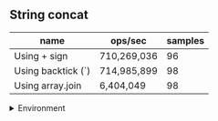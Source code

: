 ## String concat

|name|ops/sec|samples|
|-|-|-|
|Using + sign|710,269,036|96|
|Using backtick (`)|714,985,899|98|
|Using array.join|6,404,049|98|


<details>
<summary>Environment</summary>

* __Machine:__ linux x64 | 2 vCPUs | 6.8GB Mem
* __Run:__ Tue Oct 24 2023 17:51:51 GMT+0000 (Coordinated Universal Time)
</details>

<!--
{"environment":{"platform":"linux","arch":"x64","cpus":2,"totalMemory":6.7597503662109375},"benchmarks":[{"name":"Using + sign","opsSec":710269036.4908843,"samples":8},{"name":"Using backtick (`)","opsSec":714985898.995559,"samples":6},{"name":"Using array.join","opsSec":6404049.388967138,"samples":6}]}-->
